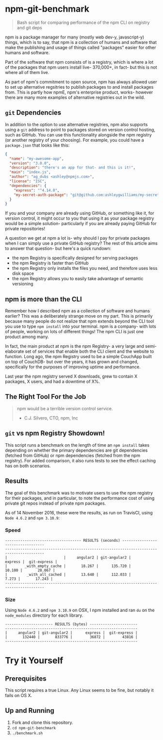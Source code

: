 # npm-git-benchmark
> Bash script for comparing performance of the npm CLI on registry and git deps

npm is a package manager for many (mostly web dev-y, javascript-y) things, which is
to say, that npm is a collection of humans and software that make the publishing and
usage of things called "packages" easier for other humans and software.

Part of the software that npm consists of is a registry, which is where a lot of the
packages that npm users install live- 370,000+, in fact- but this is not where all of 
them live.

As part of npm's commitment to open source, npm has always allowed user to set up
alternative regsitries to publish packages to and install packages from. This is 
partly how npmE, npm's enterprise product, works- however there are many more 
examples of alternative registries out in the wild.

## `git` Dependencies

In addition to the option to use alternative registries, npm also supports using a
`git` address to point to packages stored on version control hosting, such as GitHub.
You can use this functionality alongside the npm registry (or another registry of your
choosing). For example, you could have a `package.json` that looks like this:

```json
{
  "name": "my-awesome-app",
  "version": "3.0.0",
  "description": "there's an app for that- and this is it!",
  "main": "index.js",
  "author": "ag_dubs <ashley@npmjs.com>",
  "license": "ISC",
  "dependencies": {
    "express": "^4.14.0",
    "my-secret-auth-package": "git@github.com:ashleygwilliams/my-secret-auth-package.git"
  }
}
```

If you and your company are already using GitHub, or something like it, for version
control, it might occur to you that using it as your package registry would be a 
simple solution- particularly if you are already paying GitHub for private repositories!

A question we get at npm a lot is- why should I pay for private packages when I can simply
use a private GitHub registry? The rest of this article aims to answer that question- but
here's a quick rundown:

- the npm Registry is specifically designed for serving packages
- the npm Registry is faster than GitHub
- the npm Registry only installs the files you need, and therefore uses less disk space
- the npm Registry allows you to easily take advantage of semantic versioning

## npm is more than the CLI

Remember how I described npm as a collection of software and humans earlier? This was a 
deliberately strange move on my part. This is primarily because many people do not realize
that npm extends beyond the CLI tool you use to type `npm install` into your terminal.
npm is a company- with lots of people, working on lots of different things! The npm CLI is
just one product among many.

In fact, the main product at npm is the npm Registry- a very large and semi-elaborate set
of services that enable both the CLI client and the website to function. Long ago, the npm
Registry used to be a simple CouchApp built on top of CouchDB- but over the years, it has
grown and changed, specifically for the purposes of improving uptime and performance.

Last year the npm registry served X downloads, grew to contain X packages, X users, and had
a downtime of X%.

## The Right Tool For the Job

> npm would be a terrible version control service.
> - C.J. Silvero, CTO, npm, Inc 

## `git` vs npm Registry Showdown!

This script runs a benchmark on the length of time an `npm install` takes depending
on whether the primary dependencies are git dependencies (fetched from GitHub) or
npm dependencies (fetched from the npm registry). For added comparison, it also runs
tests to see the effect caching has on both scenarios.

## Results

The goal of this benchmark was to motivate users to use the npm registry for their
packages, and in particular, to note the performance cost of using private git repos
instead of private npm packages.

As of 14 November 2016, these were the results, as run on TravisCI, using `Node 4.6.2`
and `npm 3.10.9`:

### Speed

```
----------------------------------- RESULTS (seconds) ----------------------------------
---------------------------------------------------------------------------------------- 
|                          |     angular2 | git-angular2 |      express |  git-express | 
|        _with_empty_cache |       18.267 |      135.720 |       10.100 |       28.067 | 
|         _with_all_cached |       13.640 |      112.033 |        7.273 |       17.243 | 
----------------------------------------------------------------------------------------
```

### Size

Using `Node 4.6.2` and `npm 3.10.9` on OSX, I npm installed and ran `du` on the `node_modules`
directory for each library.

```
---------------------- RESULTS (bytes) ----------------------
-------------------------------------------------------------
|     angular2 | git-angular2 |      express |  git-express |
|       132440 |       833776 |        36872 |        43816 |
-------------------------------------------------------------
```

# Try it Yourself

## Prerequisites

This script requires a true Linux. Any Linux seems to be fine, but notably it
fails on OS X.

## Up and Running

1. Fork and clone this repository.
2. `cd npm-git-benchmark`
3. `./benchmark.sh`

